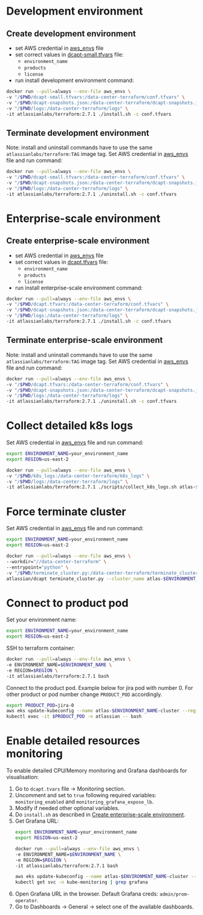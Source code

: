 # Development environment

## Create development environment 
* set AWS credential in [aws_envs](./aws_envs) file
* set correct values in [dcapt-small.tfvars](./dcapt-small.tfvars) file:
  * `environment_name`
  * `products`
  * `license`
* run install development environment command:
``` bash
docker run --pull=always --env-file aws_envs \
-v "/$PWD/dcapt-small.tfvars:/data-center-terraform/conf.tfvars" \
-v "/$PWD/dcapt-snapshots.json:/data-center-terraform/dcapt-snapshots.json" \
-v "/$PWD/logs:/data-center-terraform/logs" \
-it atlassianlabs/terraform:2.7.1 ./install.sh -c conf.tfvars
```
## Terminate development environment
Note: install and uninstall commands have to use the same `atlassianlabs/terraform:TAG` image tag.
Set AWS credential in [aws_envs](./aws_envs) file and run command:
``` bash
docker run --pull=always --env-file aws_envs \
-v "/$PWD/dcapt-small.tfvars:/data-center-terraform/conf.tfvars" \
-v "/$PWD/dcapt-snapshots.json:/data-center-terraform/dcapt-snapshots.json" \
-v "/$PWD/logs:/data-center-terraform/logs" \
-it atlassianlabs/terraform:2.7.1 ./uninstall.sh -c conf.tfvars
```

# Enterprise-scale environment
## Create enterprise-scale environment
* set AWS credential in [aws_envs](./aws_envs) file
* set correct values in [dcapt.tfvars](./dcapt.tfvars) file:
  * `environment_name`
  * `products`
  * `license`
* run install enterprise-scale environment command:
``` bash
docker run --pull=always --env-file aws_envs \
-v "/$PWD/dcapt.tfvars:/data-center-terraform/conf.tfvars" \
-v "/$PWD/dcapt-snapshots.json:/data-center-terraform/dcapt-snapshots.json" \
-v "/$PWD/logs:/data-center-terraform/logs" \
-it atlassianlabs/terraform:2.7.1 ./install.sh -c conf.tfvars
```
## Terminate enterprise-scale environment
Note: install and uninstall commands have to use the same `atlassianlabs/terraform:TAG` image tag.
Set AWS credential in [aws_envs](./aws_envs) file and run command:
``` bash
docker run --pull=always --env-file aws_envs \
-v "/$PWD/dcapt.tfvars:/data-center-terraform/conf.tfvars" \
-v "/$PWD/dcapt-snapshots.json:/data-center-terraform/dcapt-snapshots.json" \
-v "/$PWD/logs:/data-center-terraform/logs" \
-it atlassianlabs/terraform:2.7.1 ./uninstall.sh -c conf.tfvars
```

# Collect detailed k8s logs
Set AWS credential in [aws_envs](./aws_envs) file and run command:
``` bash
export ENVIRONMENT_NAME=your_environment_name
export REGION=us-east-2
```

``` bash
docker run --pull=always --env-file aws_envs \
-v "/$PWD/k8s_logs:/data-center-terraform/k8s_logs" \
-v "/$PWD/logs:/data-center-terraform/logs" \
-it atlassianlabs/terraform:2.7.1 ./scripts/collect_k8s_logs.sh atlas-$ENVIRONMENT_NAME-cluster $REGION k8s_logs
```

# Force terminate cluster
Set AWS credential in [aws_envs](./aws_envs) file and run command:
``` bash
export ENVIRONMENT_NAME=your_environment_name
export REGION=us-east-2
```

``` bash
docker run --pull=always --env-file aws_envs \
--workdir="//data-center-terraform" \
--entrypoint="python" \
-v "/$PWD/terminate_cluster.py:/data-center-terraform/terminate_cluster.py" \
atlassian/dcapt terminate_cluster.py --cluster_name atlas-$ENVIRONMENT_NAME-cluster --aws_region $REGION
```

# Connect to product pod
Set your environment name:
``` bash
export ENVIRONMENT_NAME=your_environment_name
export REGION=us-east-2
```

SSH to terraform container:
``` bash
docker run --pull=always --env-file aws_envs \
-e ENVIRONMENT_NAME=$ENVIRONMENT_NAME \
-e REGION=$REGION \
-it atlassianlabs/terraform:2.7.1 bash 
```

Connect to the product pod. Example below for jira pod with number 0. For other product or pod number change `PRODUCT_POD` accordingly.
``` bash
export PRODUCT_POD=jira-0
aws eks update-kubeconfig --name atlas-$ENVIRONMENT_NAME-cluster --region $REGION
kubectl exec -it $PRODUCT_POD -n atlassian -- bash
```

# Enable detailed resources monitoring
To enable detailed CPU/Memory monitoring and Grafana dashboards for visualisation:
1. Go to `dcapt.tvars` file -> Monitoring section.
2. Uncomment and set to `true` following required variables: `monitoring_enabled` and `monitoring_grafana_expose_lb`.
3. Modify if needed other optional variables.
4. Do `install.sh` as described in [Create enterprise-scale environment](#create-enterprise-scale-environment).
5. Get Grafana URL:
    ``` bash
    export ENVIRONMENT_NAME=your_environment_name
    export REGION=us-east-2
    ```
    ``` bash
    docker run --pull=always --env-file aws_envs \
    -e ENVIRONMENT_NAME=$ENVIRONMENT_NAME \
    -e REGION=$REGION \
    -it atlassianlabs/terraform:2.7.1 bash 
    ```
    ``` bash
    aws eks update-kubeconfig --name atlas-$ENVIRONMENT_NAME-cluster --region $REGION
    kubectl get svc -n kube-monitoring | grep grafana
    ```
6. Open Grafana URL in the browser. Default Grafana creds: `admin/prom-operator`.
7. Go to Dashboards -> General -> select one of the available dashboards.
